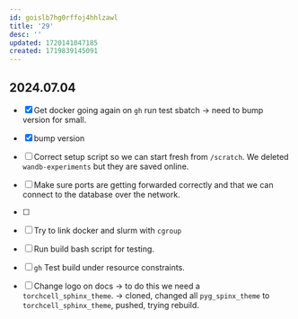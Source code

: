 ```yaml
---
id: goislb7hg0rffoj4hhlzawl
title: '29'
desc: ''
updated: 1720141047185
created: 1719839145091
---
```


## 2024.07.04

- [x] Get docker going again on `gh` run test sbatch → need to bump version for small.
- [x] bump version
- [ ] Correct setup script so we can start fresh from `/scratch`. We deleted `wandb-experiments` but they are saved online.
- [ ] Make sure ports are getting forwarded correctly and that we can connect to the database over the network.
- [ ]

- [ ] Try to link docker and slurm with `cgroup`
- [ ] Run build bash script for testing.
- [ ] `gh` Test build under resource constraints.
- [ ] Change logo on docs → to do this we need a `torchcell_sphinx_theme`. → cloned, changed all `pyg_spinx_theme` to `torchcell_sphinx_theme`, pushed, trying rebuild.
